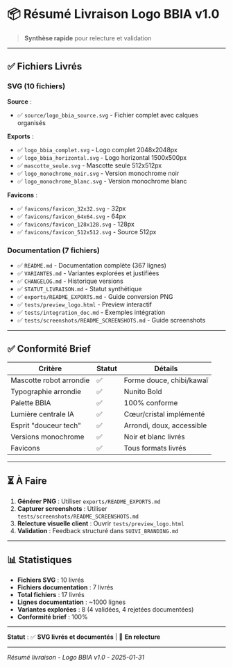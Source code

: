 # 📦 Résumé Livraison Logo BBIA v1.0

> **Synthèse rapide** pour relecture et validation

---

## ✅ Fichiers Livrés

### **SVG (10 fichiers)**

**Source** :
- ✅ `source/logo_bbia_source.svg` - Fichier complet avec calques organisés

**Exports** :
- ✅ `logo_bbia_complet.svg` - Logo complet 2048x2048px
- ✅ `logo_bbia_horizontal.svg` - Logo horizontal 1500x500px
- ✅ `mascotte_seule.svg` - Mascotte seule 512x512px
- ✅ `logo_monochrome_noir.svg` - Version monochrome noir
- ✅ `logo_monochrome_blanc.svg` - Version monochrome blanc

**Favicons** :
- ✅ `favicons/favicon_32x32.svg` - 32px
- ✅ `favicons/favicon_64x64.svg` - 64px
- ✅ `favicons/favicon_128x128.svg` - 128px
- ✅ `favicons/favicon_512x512.svg` - Source 512px

### **Documentation (7 fichiers)**

- ✅ `README.md` - Documentation complète (367 lignes)
- ✅ `VARIANTES.md` - Variantes explorées et justifiées
- ✅ `CHANGELOG.md` - Historique versions
- ✅ `STATUT_LIVRAISON.md` - Statut synthétique
- ✅ `exports/README_EXPORTS.md` - Guide conversion PNG
- ✅ `tests/preview_logo.html` - Preview interactif
- ✅ `tests/integration_doc.md` - Exemples intégration
- ✅ `tests/screenshots/README_SCREENSHOTS.md` - Guide screenshots

---

## ✅ Conformité Brief

| Critère | Statut | Détails |
|---------|--------|---------|
| Mascotte robot arrondie | ✅ | Forme douce, chibi/kawaï |
| Typographie arrondie | ✅ | Nunito Bold |
| Palette BBIA | ✅ | 100% conforme |
| Lumière centrale IA | ✅ | Cœur/cristal implémenté |
| Esprit "douceur tech" | ✅ | Arrondi, doux, accessible |
| Versions monochrome | ✅ | Noir et blanc livrés |
| Favicons | ✅ | Tous formats livrés |

---

## ⏳ À Faire

1. **Générer PNG** : Utiliser `exports/README_EXPORTS.md`
2. **Capturer screenshots** : Utiliser `tests/screenshots/README_SCREENSHOTS.md`
3. **Relecture visuelle client** : Ouvrir `tests/preview_logo.html`
4. **Validation** : Feedback structuré dans `SUIVI_BRANDING.md`

---

## 📊 Statistiques

- **Fichiers SVG** : 10 livrés
- **Fichiers documentation** : 7 livrés
- **Total fichiers** : 17 livrés
- **Lignes documentation** : ~1000 lignes
- **Variantes explorées** : 8 (4 validées, 4 rejetées documentées)
- **Conformité brief** : 100%

---

**Statut** : ✅ **SVG livrés et documentés** | 🔄 **En relecture**

---

*Résumé livraison - Logo BBIA v1.0 - 2025-01-31*

